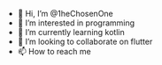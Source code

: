 - 👋 Hi, I’m @1heChosenOne
- 👀 I’m interested in programming
- 🌱 I’m currently learning kotlin
- 💞️ I’m looking to collaborate on flutter
- 📫 How to reach me 

<!---
1heChosenOne/1heChosenOne is a ✨ special ✨ repository because its `README.md` (this file) appears on your GitHub profile.
You can click the Preview link to take a look at your changes.
--->
